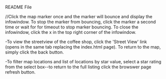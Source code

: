 README File




//Click the map marker once and the marker will bounce and display the infowindow.  To stop the marker from bouncing, click the marker a second time or wait for for timeout to stop marker bouncing.  To close the infowindow, click the x in the top right corner of the infowindow.  

-To view the streetview of the coffee shop, click the 'Street View' link (opens in the same tab replacing the index.html page).  To return to the map, simply click the back button.  

-To filter map locations and list of locations by star value, select a star rating from the select box--to return to the full listing click the browswer page refresh button.

